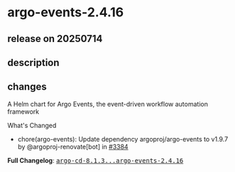 # argo-events-2.4.16

## release on 20250714
## description
## changes
A Helm chart for Argo Events, the event-driven workflow automation framework

What's Changed

* chore(argo-events): Update dependency argoproj/argo-events to v1.9.7 by @argoproj-renovate[bot] in <a class="issue-link js-issue-link" data-error-text="Failed to load title" data-id="3227483694" data-permission-text="Title is private" data-url="https://github.com/argoproj/argo-helm/issues/3384" data-hovercard-type="pull_request" data-hovercard-url="/argoproj/argo-helm/pull/3384/hovercard" href="https://github.com/argoproj/argo-helm/pull/3384">#3384</a>

<strong>Full Changelog</strong>: <a class="commit-link" href="https://github.com/argoproj/argo-helm/compare/argo-cd-8.1.3...argo-events-2.4.16"><tt>argo-cd-8.1.3...argo-events-2.4.16</tt></a>

